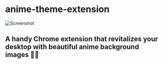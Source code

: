 # anime-theme-extension
![Screenshot](/Screenshot8.png)
## A handy Chrome extension that revitalizes your desktop with beautiful anime background images  🚀🌟
